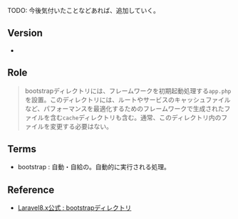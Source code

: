 TODO: 今後気付いたことなどあれば、追加していく。

## Version
- 

## Role
> bootstrapディレクトリには、フレームワークを初期起動処理する`app.php`を設置。このディレクトリには、ルートやサービスのキャッシュファイルなど、パフォーマンスを最適化するためのフレームワークで生成されたファイルを含む`cache`ディレクトリも含む。通常、このディレクトリ内のファイルを変更する必要はない。

## Terms
- bootstrap : 自動・自給の。自動的に実行される処理。

## Reference
 - [Laravel8.x公式 : bootstrapディレクトリ](https://readouble.com/laravel/8.x/ja/structure.html)
